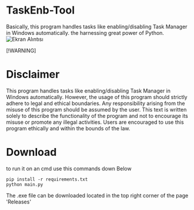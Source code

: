 # TaskEnb-Tool
Basically, this program handles tasks like enabling/disabling Task Manager in Windows automatically.
the harnessing great power of Python.
![Ekran Alıntısı](https://github.com/fairyfart/TaskEnb-Tool/assets/142604877/349510df-3939-4d83-881d-503d5b9c815f)


[!WARNING]
# Disclaimer
This program handles tasks like enabling/disabling Task Manager in Windows automatically. However, the usage of this program should strictly adhere to legal and ethical boundaries. Any responsibility arising from the misuse of this program should be assumed by the user. This text is written solely to describe the functionality of the program and not to encourage its misuse or promote any illegal activities. Users are encouraged to use this program ethically and within the bounds of the law.

# Download
to run it on an cmd use this commands down Below
```
pip install -r requirements.txt
python main.py
```
The .exe file can be downloaded located in the top right corner of the page 'Releases'
